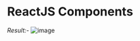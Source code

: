 # ReactJS Components



_Result:-_
![image](https://user-images.githubusercontent.com/111234771/196312457-a70e3a9f-a622-45fe-8594-4e415e3d73db.png)
